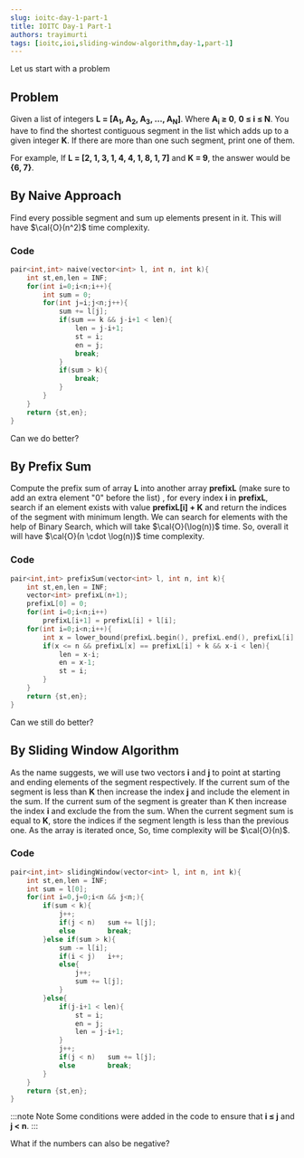 ```yaml
---
slug: ioitc-day-1-part-1
title: IOITC Day-1 Part-1
authors: trayimurti
tags: [ioitc,ioi,sliding-window-algorithm,day-1,part-1]
---
```


Let us start with a problem

## Problem

Given a list of integers **L = [A<sub>1</sub>, A<sub>2</sub>, A<sub>3</sub>, …, A<sub>N</sub>]**. Where **A<sub>i</sub> ≥ 0**, **0 ≤ i ≤ N**. You have to find the shortest contiguous segment in the list which adds up to a given integer **K**. If there are more than one such segment, print one of them.

<!--truncate-->

For example, 
If  **L = [2, 1, 3, 1, 4, 4, 1, 8, 1, 7]** and **K = 9**, the answer would be **{6, 7}**.

## By Naive Approach

Find every possible segment and sum up elements present in it. This will have $\cal{O}(n^2)$ time complexity.

### Code

```cpp
pair<int,int> naive(vector<int> l, int n, int k){
	int st,en,len = INF;
	for(int i=0;i<n;i++){
		int sum = 0;
		for(int j=i;j<n;j++){
			sum += l[j];
			if(sum == k && j-i+1 < len){
				len = j-i+1;
				st = i;
				en = j;
				break;
			}
			if(sum > k){
				break;
			}
		}
	}
	return {st,en};
}
```

Can we do better?

## By Prefix Sum

Compute the prefix sum of array **L** into another array **prefixL** (make sure to add an extra element "0" before the list) , for every index **i** in **prefixL**, search if an element exists with value **prefixL[i] + K** and return the indices of the segment with minimum length. We can search for elements with the help of Binary Search, which will take $\cal{O}(\log(n))$ time. So, overall it will have $\cal{O}(n \cdot \log(n))$ time complexity.

### Code

```cpp
pair<int,int> prefixSum(vector<int> l, int n, int k){
    int st,en,len = INF;
    vector<int> prefixL(n+1);
    prefixL[0] = 0;
    for(int i=0;i<n;i++)
        prefixL[i+1] = prefixL[i] + l[i];
    for(int i=0;i<n;i++){
        int x = lower_bound(prefixL.begin(), prefixL.end(), prefixL[i] + k) - prefixL.begin();
        if(x <= n && prefixL[x] == prefixL[i] + k && x-i < len){
            len = x-i;
            en = x-1;
            st = i;
        }
    }
    return {st,en};
}
```

Can we still do better?

## By Sliding Window Algorithm

As the name suggests, we will use two vectors **i** and **j** to point at starting and ending elements of the segment respectively. If the current sum of the segment is less than **K** then increase the index **j** and include the element in the sum. If the current sum of the segment is greater than K then increase the index **i** and exclude the from the sum. When the current segment sum is equal to **K**, store the indices if the segment length is less than the previous one. As the array is iterated once, So, time complexity will be $\cal{O}(n)$. 

### Code

```cpp
pair<int,int> slidingWindow(vector<int> l, int n, int k){
    int st,en,len = INF;
    int sum = l[0];
    for(int i=0,j=0;i<n && j<n;){
        if(sum < k){
            j++;
            if(j < n)   sum += l[j];
            else        break;
        }else if(sum > k){
            sum -= l[i];
            if(i < j)   i++;
            else{
                j++;
                sum += l[j];
            }
        }else{
            if(j-i+1 < len){
                st = i;
                en = j;
                len = j-i+1;
            }
            j++;
            if(j < n)   sum += l[j];
            else        break;
        }
    }
    return {st,en};
}
```

:::note Note
Some conditions were added in the code to ensure that **i ≤ j** and **j < n**.
:::

What if the numbers can also be negative?